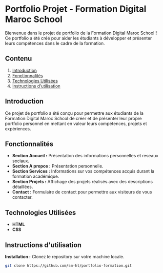 # Portfolio Projet - Formation Digital Maroc School

Bienvenue dans le projet de portfolio de la Formation Digital Maroc School ! Ce portfolio a été créé pour aider les étudiants à développer et présenter leurs compétences dans le cadre de la formation.

## Contenu

1. [Introduction](#introduction)
2. [Fonctionnalités](#fonctionnalités)
3. [Technologies Utilisées](#technologies-utilisees)
4. [Instructions d'utilisation](#instructions-dutilisation)

## Introduction

Ce projet de portfolio a été conçu pour permettre aux étudiants de la Formation Digital Maroc School de créer et de présenter leur propre portfolio personnel en mettant en valeur leurs compétences, projets et expériences.

## Fonctionnalités

- **Section Accueil :** Présentation des informations personnelles et reseaux sociaux.
- **Section A propos :** Présentation personnelle.
- **Section Services :** Informations sur vos compétences acquis durant la formation académique.
- **Section Projets :** Affichage des projets réalisés avec des descriptions détaillées.
- **Contact :** Formulaire de contact pour permettre aux visiteurs de vous contacter.

## Technologies Utilisées

- **HTML**
- **CSS**

## Instructions d'utilisation

**Installation :** Clonez le repository sur votre machine locale.
   ```bash
   git clone https://github.com/sm-hl/portfolio-formation.git



